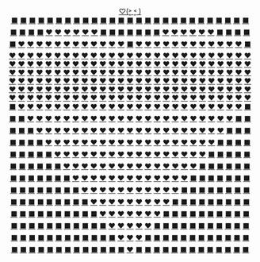 <p align="center">
  <a href="https://JustNevi.github.io/valentine">♡(˃͈ ˂͈ )</a>
  <br/>
   <a href="https://JustNevi.github.io/valentine">⬛</a>
  <a href="https://JustNevi.github.io/valentine">⬛</a>
  <a href="https://JustNevi.github.io/valentine">⬛</a>
  <a href="https://JustNevi.github.io/valentine">⬛</a>
  <a href="https://JustNevi.github.io/valentine">⬛</a>
  <a href="https://JustNevi.github.io/valentine">⬛</a>
  <a href="https://JustNevi.github.io/valentine">⬛</a>
  <a href="https://JustNevi.github.io/valentine">⬛</a>
  <a href="https://JustNevi.github.io/valentine">⬛</a>
  <a href="https://JustNevi.github.io/valentine">⬛</a>
  <a href="https://JustNevi.github.io/valentine">⬛</a>
  <a href="https://JustNevi.github.io/valentine">⬛</a>
  <a href="https://JustNevi.github.io/valentine">⬛</a>
  <a href="https://JustNevi.github.io/valentine">⬛</a>
  <a href="https://JustNevi.github.io/valentine">⬛</a>
  <a href="https://JustNevi.github.io/valentine">⬛</a>
  <a href="https://JustNevi.github.io/valentine">⬛</a>
  <a href="https://JustNevi.github.io/valentine">⬛</a>
  <a href="https://JustNevi.github.io/valentine">⬛</a>
  <a href="https://JustNevi.github.io/valentine">⬛</a>
  <a href="https://JustNevi.github.io/valentine">⬛</a>
  <a href="https://JustNevi.github.io/valentine">⬛</a>
  <a href="https://JustNevi.github.io/valentine">⬛</a>
  <a href="https://JustNevi.github.io/valentine">⬛</a>
  <a href="https://JustNevi.github.io/valentine">⬛</a>
  <a href="https://JustNevi.github.io/valentine">⬛</a>
  <a href="https://JustNevi.github.io/valentine">⬛</a>
  <br/>
  <a href="https://JustNevi.github.io/valentine">⬛</a>
  <a href="https://JustNevi.github.io/valentine">⬛</a>
  <a href="https://JustNevi.github.io/valentine">⬛</a>
  <a href="https://JustNevi.github.io/valentine">⬛</a>
  <a href="https://JustNevi.github.io/valentine">❤</a>
  <a href="https://JustNevi.github.io/valentine">❤</a>
  <a href="https://JustNevi.github.io/valentine">❤</a>
  <a href="https://JustNevi.github.io/valentine">❤</a>
  <a href="https://JustNevi.github.io/valentine">❤</a>
  <a href="https://JustNevi.github.io/valentine">❤</a>
  <a href="https://JustNevi.github.io/valentine">⬛</a>
  <a href="https://JustNevi.github.io/valentine">⬛</a>
  <a href="https://JustNevi.github.io/valentine">⬛</a>
  <a href="https://JustNevi.github.io/valentine">⬛</a>
  <a href="https://JustNevi.github.io/valentine">⬛</a>
  <a href="https://JustNevi.github.io/valentine">⬛</a>
  <a href="https://JustNevi.github.io/valentine">⬛</a>
  <a href="https://JustNevi.github.io/valentine">❤</a>
  <a href="https://JustNevi.github.io/valentine">❤</a>
  <a href="https://JustNevi.github.io/valentine">❤</a>
  <a href="https://JustNevi.github.io/valentine">❤</a>
  <a href="https://JustNevi.github.io/valentine">❤</a>
  <a href="https://JustNevi.github.io/valentine">❤</a>
  <a href="https://JustNevi.github.io/valentine">⬛</a>
  <a href="https://JustNevi.github.io/valentine">⬛</a>
  <a href="https://JustNevi.github.io/valentine">⬛</a>
  <a href="https://JustNevi.github.io/valentine">⬛</a>
  <br/>
  <a href="https://JustNevi.github.io/valentine">⬛</a>
  <a href="https://JustNevi.github.io/valentine">❤</a>
  <a href="https://JustNevi.github.io/valentine">❤</a>
  <a href="https://JustNevi.github.io/valentine">❤</a>
  <a href="https://JustNevi.github.io/valentine">❤</a>
  <a href="https://JustNevi.github.io/valentine">❤</a>
  <a href="https://JustNevi.github.io/valentine">❤</a>
  <a href="https://JustNevi.github.io/valentine">❤</a>
  <a href="https://JustNevi.github.io/valentine">❤</a>
  <a href="https://JustNevi.github.io/valentine">❤</a>
  <a href="https://JustNevi.github.io/valentine">❤</a>
  <a href="https://JustNevi.github.io/valentine">❤</a>
  <a href="https://JustNevi.github.io/valentine">❤</a>
  <a href="https://JustNevi.github.io/valentine">⬛</a>
  <a href="https://JustNevi.github.io/valentine">❤</a>
  <a href="https://JustNevi.github.io/valentine">❤</a>
  <a href="https://JustNevi.github.io/valentine">❤</a>
  <a href="https://JustNevi.github.io/valentine">❤</a>
  <a href="https://JustNevi.github.io/valentine">❤</a>
  <a href="https://JustNevi.github.io/valentine">❤</a>
  <a href="https://JustNevi.github.io/valentine">❤</a>
  <a href="https://JustNevi.github.io/valentine">❤</a>
  <a href="https://JustNevi.github.io/valentine">❤</a>
  <a href="https://JustNevi.github.io/valentine">❤</a>
  <a href="https://JustNevi.github.io/valentine">❤</a>
  <a href="https://JustNevi.github.io/valentine">❤</a>
  <a href="https://JustNevi.github.io/valentine">⬛</a>
  <br/>
  <a href="https://JustNevi.github.io/valentine">❤</a>
  <a href="https://JustNevi.github.io/valentine">❤</a>
  <a href="https://JustNevi.github.io/valentine">❤</a>
  <a href="https://JustNevi.github.io/valentine">❤</a>
  <a href="https://JustNevi.github.io/valentine">❤</a>
  <a href="https://JustNevi.github.io/valentine">❤</a>
  <a href="https://JustNevi.github.io/valentine">❤</a>
  <a href="https://JustNevi.github.io/valentine">❤</a>
  <a href="https://JustNevi.github.io/valentine">❤</a>
  <a href="https://JustNevi.github.io/valentine">❤</a>
  <a href="https://JustNevi.github.io/valentine">❤</a>
  <a href="https://JustNevi.github.io/valentine">❤</a>
  <a href="https://JustNevi.github.io/valentine">❤</a>
  <a href="https://JustNevi.github.io/valentine">❤</a>
  <a href="https://JustNevi.github.io/valentine">❤</a>
  <a href="https://JustNevi.github.io/valentine">❤</a>
  <a href="https://JustNevi.github.io/valentine">❤</a>
  <a href="https://JustNevi.github.io/valentine">❤</a>
  <a href="https://JustNevi.github.io/valentine">❤</a>
  <a href="https://JustNevi.github.io/valentine">❤</a>
  <a href="https://JustNevi.github.io/valentine">❤</a>
  <a href="https://JustNevi.github.io/valentine">❤</a>
  <a href="https://JustNevi.github.io/valentine">❤</a>
  <a href="https://JustNevi.github.io/valentine">❤</a>
  <a href="https://JustNevi.github.io/valentine">❤</a>
  <a href="https://JustNevi.github.io/valentine">❤</a>
  <a href="https://JustNevi.github.io/valentine">❤</a>
  <br/>
  <a href="https://JustNevi.github.io/valentine">❤</a>
  <a href="https://JustNevi.github.io/valentine">❤</a>
  <a href="https://JustNevi.github.io/valentine">❤</a>
  <a href="https://JustNevi.github.io/valentine">❤</a>
  <a href="https://JustNevi.github.io/valentine">❤</a>
  <a href="https://JustNevi.github.io/valentine">❤</a>
  <a href="https://JustNevi.github.io/valentine">❤</a>
  <a href="https://JustNevi.github.io/valentine">❤</a>
  <a href="https://JustNevi.github.io/valentine">❤</a>
  <a href="https://JustNevi.github.io/valentine">❤</a>
  <a href="https://JustNevi.github.io/valentine">❤</a>
  <a href="https://JustNevi.github.io/valentine">❤</a>
  <a href="https://JustNevi.github.io/valentine">❤</a>
  <a href="https://JustNevi.github.io/valentine">❤</a>
  <a href="https://JustNevi.github.io/valentine">❤</a>
  <a href="https://JustNevi.github.io/valentine">❤</a>
  <a href="https://JustNevi.github.io/valentine">❤</a>
  <a href="https://JustNevi.github.io/valentine">❤</a>
  <a href="https://JustNevi.github.io/valentine">❤</a>
  <a href="https://JustNevi.github.io/valentine">❤</a>
  <a href="https://JustNevi.github.io/valentine">❤</a>
  <a href="https://JustNevi.github.io/valentine">❤</a>
  <a href="https://JustNevi.github.io/valentine">❤</a>
  <a href="https://JustNevi.github.io/valentine">❤</a>
  <a href="https://JustNevi.github.io/valentine">❤</a>
  <a href="https://JustNevi.github.io/valentine">❤</a>
  <a href="https://JustNevi.github.io/valentine">❤</a>
  <br/>
  <a href="https://JustNevi.github.io/valentine">❤</a>
  <a href="https://JustNevi.github.io/valentine">❤</a>
  <a href="https://JustNevi.github.io/valentine">❤</a>
  <a href="https://JustNevi.github.io/valentine">❤</a>
  <a href="https://JustNevi.github.io/valentine">❤</a>
  <a href="https://JustNevi.github.io/valentine">❤</a>
  <a href="https://JustNevi.github.io/valentine">❤</a>
  <a href="https://JustNevi.github.io/valentine">❤</a>
  <a href="https://JustNevi.github.io/valentine">❤</a>
  <a href="https://JustNevi.github.io/valentine">❤</a>
  <a href="https://JustNevi.github.io/valentine">❤</a>
  <a href="https://JustNevi.github.io/valentine">❤</a>
  <a href="https://JustNevi.github.io/valentine">❤</a>
  <a href="https://JustNevi.github.io/valentine">❤</a>
  <a href="https://JustNevi.github.io/valentine">❤</a>
  <a href="https://JustNevi.github.io/valentine">❤</a>
  <a href="https://JustNevi.github.io/valentine">❤</a>
  <a href="https://JustNevi.github.io/valentine">❤</a>
  <a href="https://JustNevi.github.io/valentine">❤</a>
  <a href="https://JustNevi.github.io/valentine">❤</a>
  <a href="https://JustNevi.github.io/valentine">❤</a>
  <a href="https://JustNevi.github.io/valentine">❤</a>
  <a href="https://JustNevi.github.io/valentine">❤</a>
  <a href="https://JustNevi.github.io/valentine">❤</a>
  <a href="https://JustNevi.github.io/valentine">❤</a>
  <a href="https://JustNevi.github.io/valentine">❤</a>
  <a href="https://JustNevi.github.io/valentine">❤</a>
  <br/>
  <a href="https://JustNevi.github.io/valentine">❤</a>
  <a href="https://JustNevi.github.io/valentine">❤</a>
  <a href="https://JustNevi.github.io/valentine">❤</a>
  <a href="https://JustNevi.github.io/valentine">❤</a>
  <a href="https://JustNevi.github.io/valentine">❤</a>
  <a href="https://JustNevi.github.io/valentine">❤</a>
  <a href="https://JustNevi.github.io/valentine">❤</a>
  <a href="https://JustNevi.github.io/valentine">❤</a>
  <a href="https://JustNevi.github.io/valentine">❤</a>
  <a href="https://JustNevi.github.io/valentine">❤</a>
  <a href="https://JustNevi.github.io/valentine">❤</a>
  <a href="https://JustNevi.github.io/valentine">❤</a>
  <a href="https://JustNevi.github.io/valentine">❤</a>
  <a href="https://JustNevi.github.io/valentine">❤</a>
  <a href="https://JustNevi.github.io/valentine">❤</a>
  <a href="https://JustNevi.github.io/valentine">❤</a>
  <a href="https://JustNevi.github.io/valentine">❤</a>
  <a href="https://JustNevi.github.io/valentine">❤</a>
  <a href="https://JustNevi.github.io/valentine">❤</a>
  <a href="https://JustNevi.github.io/valentine">❤</a>
  <a href="https://JustNevi.github.io/valentine">❤</a>
  <a href="https://JustNevi.github.io/valentine">❤</a>
  <a href="https://JustNevi.github.io/valentine">❤</a>
  <a href="https://JustNevi.github.io/valentine">❤</a>
  <a href="https://JustNevi.github.io/valentine">❤</a>
  <a href="https://JustNevi.github.io/valentine">❤</a>
  <a href="https://JustNevi.github.io/valentine">❤</a>
  <br/>
  <a href="https://JustNevi.github.io/valentine">❤</a>
  <a href="https://JustNevi.github.io/valentine">❤</a>
  <a href="https://JustNevi.github.io/valentine">❤</a>
  <a href="https://JustNevi.github.io/valentine">❤</a>
  <a href="https://JustNevi.github.io/valentine">❤</a>
  <a href="https://JustNevi.github.io/valentine">❤</a>
  <a href="https://JustNevi.github.io/valentine">❤</a>
  <a href="https://JustNevi.github.io/valentine">❤</a>
  <a href="https://JustNevi.github.io/valentine">❤</a>
  <a href="https://JustNevi.github.io/valentine">❤</a>
  <a href="https://JustNevi.github.io/valentine">❤</a>
  <a href="https://JustNevi.github.io/valentine">❤</a>
  <a href="https://JustNevi.github.io/valentine">❤</a>
  <a href="https://JustNevi.github.io/valentine">❤</a>
  <a href="https://JustNevi.github.io/valentine">❤</a>
  <a href="https://JustNevi.github.io/valentine">❤</a>
  <a href="https://JustNevi.github.io/valentine">❤</a>
  <a href="https://JustNevi.github.io/valentine">❤</a>
  <a href="https://JustNevi.github.io/valentine">❤</a>
  <a href="https://JustNevi.github.io/valentine">❤</a>
  <a href="https://JustNevi.github.io/valentine">❤</a>
  <a href="https://JustNevi.github.io/valentine">❤</a>
  <a href="https://JustNevi.github.io/valentine">❤</a>
  <a href="https://JustNevi.github.io/valentine">❤</a>
  <a href="https://JustNevi.github.io/valentine">❤</a>
  <a href="https://JustNevi.github.io/valentine">❤</a>
  <a href="https://JustNevi.github.io/valentine">❤</a>
  <br/>
  <a href="https://JustNevi.github.io/valentine">❤</a>
  <a href="https://JustNevi.github.io/valentine">❤</a>
  <a href="https://JustNevi.github.io/valentine">❤</a>
  <a href="https://JustNevi.github.io/valentine">❤</a>
  <a href="https://JustNevi.github.io/valentine">❤</a>
  <a href="https://JustNevi.github.io/valentine">❤</a>
  <a href="https://JustNevi.github.io/valentine">❤</a>
  <a href="https://JustNevi.github.io/valentine">❤</a>
  <a href="https://JustNevi.github.io/valentine">❤</a>
  <a href="https://JustNevi.github.io/valentine">❤</a>
  <a href="https://JustNevi.github.io/valentine">❤</a>
  <a href="https://JustNevi.github.io/valentine">❤</a>
  <a href="https://JustNevi.github.io/valentine">❤</a>
  <a href="https://JustNevi.github.io/valentine">❤</a>
  <a href="https://JustNevi.github.io/valentine">❤</a>
  <a href="https://JustNevi.github.io/valentine">❤</a>
  <a href="https://JustNevi.github.io/valentine">❤</a>
  <a href="https://JustNevi.github.io/valentine">❤</a>
  <a href="https://JustNevi.github.io/valentine">❤</a>
  <a href="https://JustNevi.github.io/valentine">❤</a>
  <a href="https://JustNevi.github.io/valentine">❤</a>
  <a href="https://JustNevi.github.io/valentine">❤</a>
  <a href="https://JustNevi.github.io/valentine">❤</a>
  <a href="https://JustNevi.github.io/valentine">❤</a>
  <a href="https://JustNevi.github.io/valentine">❤</a>
  <a href="https://JustNevi.github.io/valentine">❤</a>
  <a href="https://JustNevi.github.io/valentine">❤</a>
  <br/>
  <a href="https://JustNevi.github.io/valentine">⬛</a>
  <a href="https://JustNevi.github.io/valentine">❤</a>
  <a href="https://JustNevi.github.io/valentine">❤</a>
  <a href="https://JustNevi.github.io/valentine">❤</a>
  <a href="https://JustNevi.github.io/valentine">❤</a>
  <a href="https://JustNevi.github.io/valentine">❤</a>
  <a href="https://JustNevi.github.io/valentine">❤</a>
  <a href="https://JustNevi.github.io/valentine">❤</a>
  <a href="https://JustNevi.github.io/valentine">❤</a>
  <a href="https://JustNevi.github.io/valentine">❤</a>
  <a href="https://JustNevi.github.io/valentine">❤</a>
  <a href="https://JustNevi.github.io/valentine">❤</a>
  <a href="https://JustNevi.github.io/valentine">❤</a>
  <a href="https://JustNevi.github.io/valentine">❤</a>
  <a href="https://JustNevi.github.io/valentine">❤</a>
  <a href="https://JustNevi.github.io/valentine">❤</a>
  <a href="https://JustNevi.github.io/valentine">❤</a>
  <a href="https://JustNevi.github.io/valentine">❤</a>
  <a href="https://JustNevi.github.io/valentine">❤</a>
  <a href="https://JustNevi.github.io/valentine">❤</a>
  <a href="https://JustNevi.github.io/valentine">❤</a>
  <a href="https://JustNevi.github.io/valentine">❤</a>
  <a href="https://JustNevi.github.io/valentine">❤</a>
  <a href="https://JustNevi.github.io/valentine">❤</a>
  <a href="https://JustNevi.github.io/valentine">❤</a>
  <a href="https://JustNevi.github.io/valentine">❤</a>
  <a href="https://JustNevi.github.io/valentine">⬛</a>
  <br/>
  <a href="https://JustNevi.github.io/valentine">⬛</a>
  <a href="https://JustNevi.github.io/valentine">⬛</a>
  <a href="https://JustNevi.github.io/valentine">❤</a>
  <a href="https://JustNevi.github.io/valentine">❤</a>
  <a href="https://JustNevi.github.io/valentine">❤</a>
  <a href="https://JustNevi.github.io/valentine">❤</a>
  <a href="https://JustNevi.github.io/valentine">❤</a>
  <a href="https://JustNevi.github.io/valentine">❤</a>
  <a href="https://JustNevi.github.io/valentine">❤</a>
  <a href="https://JustNevi.github.io/valentine">❤</a>
  <a href="https://JustNevi.github.io/valentine">❤</a>
  <a href="https://JustNevi.github.io/valentine">❤</a>
  <a href="https://JustNevi.github.io/valentine">❤</a>
  <a href="https://JustNevi.github.io/valentine">❤</a>
  <a href="https://JustNevi.github.io/valentine">❤</a>
  <a href="https://JustNevi.github.io/valentine">❤</a>
  <a href="https://JustNevi.github.io/valentine">❤</a>
  <a href="https://JustNevi.github.io/valentine">❤</a>
  <a href="https://JustNevi.github.io/valentine">❤</a>
  <a href="https://JustNevi.github.io/valentine">❤</a>
  <a href="https://JustNevi.github.io/valentine">❤</a>
  <a href="https://JustNevi.github.io/valentine">❤</a>
  <a href="https://JustNevi.github.io/valentine">❤</a>
  <a href="https://JustNevi.github.io/valentine">❤</a>
  <a href="https://JustNevi.github.io/valentine">❤</a>
  <a href="https://JustNevi.github.io/valentine">⬛</a>
  <a href="https://JustNevi.github.io/valentine">⬛</a>
  <br/>
  <a href="https://JustNevi.github.io/valentine">⬛</a>
  <a href="https://JustNevi.github.io/valentine">⬛</a>
  <a href="https://JustNevi.github.io/valentine">⬛</a>
  <a href="https://JustNevi.github.io/valentine">❤</a>
  <a href="https://JustNevi.github.io/valentine">❤</a>
  <a href="https://JustNevi.github.io/valentine">❤</a>
  <a href="https://JustNevi.github.io/valentine">❤</a>
  <a href="https://JustNevi.github.io/valentine">❤</a>
  <a href="https://JustNevi.github.io/valentine">❤</a>
  <a href="https://JustNevi.github.io/valentine">❤</a>
  <a href="https://JustNevi.github.io/valentine">❤</a>
  <a href="https://JustNevi.github.io/valentine">❤</a>
  <a href="https://JustNevi.github.io/valentine">❤</a>
  <a href="https://JustNevi.github.io/valentine">❤</a>
  <a href="https://JustNevi.github.io/valentine">❤</a>
  <a href="https://JustNevi.github.io/valentine">❤</a>
  <a href="https://JustNevi.github.io/valentine">❤</a>
  <a href="https://JustNevi.github.io/valentine">❤</a>
  <a href="https://JustNevi.github.io/valentine">❤</a>
  <a href="https://JustNevi.github.io/valentine">❤</a>
  <a href="https://JustNevi.github.io/valentine">❤</a>
  <a href="https://JustNevi.github.io/valentine">❤</a>
  <a href="https://JustNevi.github.io/valentine">❤</a>
  <a href="https://JustNevi.github.io/valentine">❤</a>
  <a href="https://JustNevi.github.io/valentine">⬛</a>
  <a href="https://JustNevi.github.io/valentine">⬛</a>
  <a href="https://JustNevi.github.io/valentine">⬛</a>
  <br/>
  <a href="https://JustNevi.github.io/valentine">⬛</a>
  <a href="https://JustNevi.github.io/valentine">⬛</a>
  <a href="https://JustNevi.github.io/valentine">⬛</a>
  <a href="https://JustNevi.github.io/valentine">⬛</a>
  <a href="https://JustNevi.github.io/valentine">❤</a>
  <a href="https://JustNevi.github.io/valentine">❤</a>
  <a href="https://JustNevi.github.io/valentine">❤</a>
  <a href="https://JustNevi.github.io/valentine">❤</a>
  <a href="https://JustNevi.github.io/valentine">❤</a>
  <a href="https://JustNevi.github.io/valentine">❤</a>
  <a href="https://JustNevi.github.io/valentine">❤</a>
  <a href="https://JustNevi.github.io/valentine">❤</a>
  <a href="https://JustNevi.github.io/valentine">❤</a>
  <a href="https://JustNevi.github.io/valentine">❤</a>
  <a href="https://JustNevi.github.io/valentine">❤</a>
  <a href="https://JustNevi.github.io/valentine">❤</a>
  <a href="https://JustNevi.github.io/valentine">❤</a>
  <a href="https://JustNevi.github.io/valentine">❤</a>
  <a href="https://JustNevi.github.io/valentine">❤</a>
  <a href="https://JustNevi.github.io/valentine">❤</a>
  <a href="https://JustNevi.github.io/valentine">❤</a>
  <a href="https://JustNevi.github.io/valentine">❤</a>
  <a href="https://JustNevi.github.io/valentine">❤</a>
  <a href="https://JustNevi.github.io/valentine">⬛</a>
  <a href="https://JustNevi.github.io/valentine">⬛</a>
  <a href="https://JustNevi.github.io/valentine">⬛</a>
  <a href="https://JustNevi.github.io/valentine">⬛</a>
  <br/>
  <a href="https://JustNevi.github.io/valentine">⬛</a>
  <a href="https://JustNevi.github.io/valentine">⬛</a>
  <a href="https://JustNevi.github.io/valentine">⬛</a>
  <a href="https://JustNevi.github.io/valentine">⬛</a>
  <a href="https://JustNevi.github.io/valentine">⬛</a>
  <a href="https://JustNevi.github.io/valentine">❤</a>
  <a href="https://JustNevi.github.io/valentine">❤</a>
  <a href="https://JustNevi.github.io/valentine">❤</a>
  <a href="https://JustNevi.github.io/valentine">❤</a>
  <a href="https://JustNevi.github.io/valentine">❤</a>
  <a href="https://JustNevi.github.io/valentine">❤</a>
  <a href="https://JustNevi.github.io/valentine">❤</a>
  <a href="https://JustNevi.github.io/valentine">❤</a>
  <a href="https://JustNevi.github.io/valentine">❤</a>
  <a href="https://JustNevi.github.io/valentine">❤</a>
  <a href="https://JustNevi.github.io/valentine">❤</a>
  <a href="https://JustNevi.github.io/valentine">❤</a>
  <a href="https://JustNevi.github.io/valentine">❤</a>
  <a href="https://JustNevi.github.io/valentine">❤</a>
  <a href="https://JustNevi.github.io/valentine">❤</a>
  <a href="https://JustNevi.github.io/valentine">❤</a>
  <a href="https://JustNevi.github.io/valentine">❤</a>
  <a href="https://JustNevi.github.io/valentine">⬛</a>
  <a href="https://JustNevi.github.io/valentine">⬛</a>
  <a href="https://JustNevi.github.io/valentine">⬛</a>
  <a href="https://JustNevi.github.io/valentine">⬛</a>
  <a href="https://JustNevi.github.io/valentine">⬛</a>
  <br/>
 <a href="https://JustNevi.github.io/valentine">⬛</a>
  <a href="https://JustNevi.github.io/valentine">⬛</a>
  <a href="https://JustNevi.github.io/valentine">⬛</a>
  <a href="https://JustNevi.github.io/valentine">⬛</a>
  <a href="https://JustNevi.github.io/valentine">⬛</a>
  <a href="https://JustNevi.github.io/valentine">⬛</a>
  <a href="https://JustNevi.github.io/valentine">❤</a>
  <a href="https://JustNevi.github.io/valentine">❤</a>
  <a href="https://JustNevi.github.io/valentine">❤</a>
  <a href="https://JustNevi.github.io/valentine">❤</a>
  <a href="https://JustNevi.github.io/valentine">❤</a>
  <a href="https://JustNevi.github.io/valentine">❤</a>
  <a href="https://JustNevi.github.io/valentine">❤</a>
  <a href="https://JustNevi.github.io/valentine">❤</a>
  <a href="https://JustNevi.github.io/valentine">❤</a>
  <a href="https://JustNevi.github.io/valentine">❤</a>
  <a href="https://JustNevi.github.io/valentine">❤</a>
  <a href="https://JustNevi.github.io/valentine">❤</a>
  <a href="https://JustNevi.github.io/valentine">❤</a>
  <a href="https://JustNevi.github.io/valentine">❤</a>
  <a href="https://JustNevi.github.io/valentine">❤</a>
  <a href="https://JustNevi.github.io/valentine">⬛</a>
  <a href="https://JustNevi.github.io/valentine">⬛</a>
  <a href="https://JustNevi.github.io/valentine">⬛</a>
  <a href="https://JustNevi.github.io/valentine">⬛</a>
  <a href="https://JustNevi.github.io/valentine">⬛</a>
  <a href="https://JustNevi.github.io/valentine">⬛</a>
  <br/>
   <a href="https://JustNevi.github.io/valentine">⬛</a>
  <a href="https://JustNevi.github.io/valentine">⬛</a>
  <a href="https://JustNevi.github.io/valentine">⬛</a>
  <a href="https://JustNevi.github.io/valentine">⬛</a>
  <a href="https://JustNevi.github.io/valentine">⬛</a>
  <a href="https://JustNevi.github.io/valentine">⬛</a>
  <a href="https://JustNevi.github.io/valentine">⬛</a>
  <a href="https://JustNevi.github.io/valentine">❤</a>
  <a href="https://JustNevi.github.io/valentine">❤</a>
  <a href="https://JustNevi.github.io/valentine">❤</a>
  <a href="https://JustNevi.github.io/valentine">❤</a>
  <a href="https://JustNevi.github.io/valentine">❤</a>
  <a href="https://JustNevi.github.io/valentine">❤</a>
  <a href="https://JustNevi.github.io/valentine">❤</a>
  <a href="https://JustNevi.github.io/valentine">❤</a>
  <a href="https://JustNevi.github.io/valentine">❤</a>
  <a href="https://JustNevi.github.io/valentine">❤</a>
  <a href="https://JustNevi.github.io/valentine">❤</a>
  <a href="https://JustNevi.github.io/valentine">❤</a>
  <a href="https://JustNevi.github.io/valentine">❤</a>
  <a href="https://JustNevi.github.io/valentine">⬛</a>
  <a href="https://JustNevi.github.io/valentine">⬛</a>
  <a href="https://JustNevi.github.io/valentine">⬛</a>
  <a href="https://JustNevi.github.io/valentine">⬛</a>
  <a href="https://JustNevi.github.io/valentine">⬛</a>
  <a href="https://JustNevi.github.io/valentine">⬛</a>
  <a href="https://JustNevi.github.io/valentine">⬛</a>
  <br/>
  <a href="https://JustNevi.github.io/valentine">⬛</a>
  <a href="https://JustNevi.github.io/valentine">⬛</a>
  <a href="https://JustNevi.github.io/valentine">⬛</a>
  <a href="https://JustNevi.github.io/valentine">⬛</a>
  <a href="https://JustNevi.github.io/valentine">⬛</a>
  <a href="https://JustNevi.github.io/valentine">⬛</a>
  <a href="https://JustNevi.github.io/valentine">⬛</a>
  <a href="https://JustNevi.github.io/valentine">⬛</a>
  <a href="https://JustNevi.github.io/valentine">❤</a>
  <a href="https://JustNevi.github.io/valentine">❤</a>
  <a href="https://JustNevi.github.io/valentine">❤</a>
  <a href="https://JustNevi.github.io/valentine">❤</a>
  <a href="https://JustNevi.github.io/valentine">❤</a>
  <a href="https://JustNevi.github.io/valentine">❤</a>
  <a href="https://JustNevi.github.io/valentine">❤</a>
  <a href="https://JustNevi.github.io/valentine">❤</a>
  <a href="https://JustNevi.github.io/valentine">❤</a>
  <a href="https://JustNevi.github.io/valentine">❤</a>
  <a href="https://JustNevi.github.io/valentine">❤</a>
  <a href="https://JustNevi.github.io/valentine">⬛</a>
  <a href="https://JustNevi.github.io/valentine">⬛</a>
  <a href="https://JustNevi.github.io/valentine">⬛</a>
  <a href="https://JustNevi.github.io/valentine">⬛</a>
  <a href="https://JustNevi.github.io/valentine">⬛</a>
  <a href="https://JustNevi.github.io/valentine">⬛</a>
  <a href="https://JustNevi.github.io/valentine">⬛</a>
  <a href="https://JustNevi.github.io/valentine">⬛</a>
  <br/>
  <a href="https://JustNevi.github.io/valentine">⬛</a>
  <a href="https://JustNevi.github.io/valentine">⬛</a>
  <a href="https://JustNevi.github.io/valentine">⬛</a>
  <a href="https://JustNevi.github.io/valentine">⬛</a>
  <a href="https://JustNevi.github.io/valentine">⬛</a>
  <a href="https://JustNevi.github.io/valentine">⬛</a>
  <a href="https://JustNevi.github.io/valentine">⬛</a>
  <a href="https://JustNevi.github.io/valentine">⬛</a>
  <a href="https://JustNevi.github.io/valentine">⬛</a>
  <a href="https://JustNevi.github.io/valentine">❤</a>
  <a href="https://JustNevi.github.io/valentine">❤</a>
  <a href="https://JustNevi.github.io/valentine">❤</a>
  <a href="https://JustNevi.github.io/valentine">❤</a>
  <a href="https://JustNevi.github.io/valentine">❤</a>
  <a href="https://JustNevi.github.io/valentine">❤</a>
  <a href="https://JustNevi.github.io/valentine">❤</a>
  <a href="https://JustNevi.github.io/valentine">❤</a>
  <a href="https://JustNevi.github.io/valentine">❤</a>
  <a href="https://JustNevi.github.io/valentine">⬛</a>
  <a href="https://JustNevi.github.io/valentine">⬛</a>
  <a href="https://JustNevi.github.io/valentine">⬛</a>
  <a href="https://JustNevi.github.io/valentine">⬛</a>
  <a href="https://JustNevi.github.io/valentine">⬛</a>
  <a href="https://JustNevi.github.io/valentine">⬛</a>
  <a href="https://JustNevi.github.io/valentine">⬛</a>
  <a href="https://JustNevi.github.io/valentine">⬛</a>
  <a href="https://JustNevi.github.io/valentine">⬛</a>
  <br/>
  <a href="https://JustNevi.github.io/valentine">⬛</a>
  <a href="https://JustNevi.github.io/valentine">⬛</a>
  <a href="https://JustNevi.github.io/valentine">⬛</a>
  <a href="https://JustNevi.github.io/valentine">⬛</a>
  <a href="https://JustNevi.github.io/valentine">⬛</a>
  <a href="https://JustNevi.github.io/valentine">⬛</a>
  <a href="https://JustNevi.github.io/valentine">⬛</a>
  <a href="https://JustNevi.github.io/valentine">⬛</a>
  <a href="https://JustNevi.github.io/valentine">⬛</a>
  <a href="https://JustNevi.github.io/valentine">⬛</a>
  <a href="https://JustNevi.github.io/valentine">❤</a>
  <a href="https://JustNevi.github.io/valentine">❤</a>
  <a href="https://JustNevi.github.io/valentine">❤</a>
  <a href="https://JustNevi.github.io/valentine">❤</a>
  <a href="https://JustNevi.github.io/valentine">❤</a>
  <a href="https://JustNevi.github.io/valentine">❤</a>
  <a href="https://JustNevi.github.io/valentine">❤</a>
  <a href="https://JustNevi.github.io/valentine">⬛</a>
  <a href="https://JustNevi.github.io/valentine">⬛</a>
  <a href="https://JustNevi.github.io/valentine">⬛</a>
  <a href="https://JustNevi.github.io/valentine">⬛</a>
  <a href="https://JustNevi.github.io/valentine">⬛</a>
  <a href="https://JustNevi.github.io/valentine">⬛</a>
  <a href="https://JustNevi.github.io/valentine">⬛</a>
  <a href="https://JustNevi.github.io/valentine">⬛</a>
  <a href="https://JustNevi.github.io/valentine">⬛</a>
  <a href="https://JustNevi.github.io/valentine">⬛</a>
  <br/>
  <a href="https://JustNevi.github.io/valentine">⬛</a>
  <a href="https://JustNevi.github.io/valentine">⬛</a>
  <a href="https://JustNevi.github.io/valentine">⬛</a>
  <a href="https://JustNevi.github.io/valentine">⬛</a>
  <a href="https://JustNevi.github.io/valentine">⬛</a>
  <a href="https://JustNevi.github.io/valentine">⬛</a>
  <a href="https://JustNevi.github.io/valentine">⬛</a>
  <a href="https://JustNevi.github.io/valentine">⬛</a>
  <a href="https://JustNevi.github.io/valentine">⬛</a>
  <a href="https://JustNevi.github.io/valentine">⬛</a>
  <a href="https://JustNevi.github.io/valentine">⬛</a>
  <a href="https://JustNevi.github.io/valentine">❤</a>
  <a href="https://JustNevi.github.io/valentine">❤</a>
  <a href="https://JustNevi.github.io/valentine">❤</a>
  <a href="https://JustNevi.github.io/valentine">❤</a>
  <a href="https://JustNevi.github.io/valentine">❤</a>
  <a href="https://JustNevi.github.io/valentine">⬛</a>
  <a href="https://JustNevi.github.io/valentine">⬛</a>
  <a href="https://JustNevi.github.io/valentine">⬛</a>
  <a href="https://JustNevi.github.io/valentine">⬛</a>
  <a href="https://JustNevi.github.io/valentine">⬛</a>
  <a href="https://JustNevi.github.io/valentine">⬛</a>
  <a href="https://JustNevi.github.io/valentine">⬛</a>
  <a href="https://JustNevi.github.io/valentine">⬛</a>
  <a href="https://JustNevi.github.io/valentine">⬛</a>
  <a href="https://JustNevi.github.io/valentine">⬛</a>
  <a href="https://JustNevi.github.io/valentine">⬛</a>
  <br/>
  <a href="https://JustNevi.github.io/valentine">⬛</a>
  <a href="https://JustNevi.github.io/valentine">⬛</a>
  <a href="https://JustNevi.github.io/valentine">⬛</a>
  <a href="https://JustNevi.github.io/valentine">⬛</a>
  <a href="https://JustNevi.github.io/valentine">⬛</a>
  <a href="https://JustNevi.github.io/valentine">⬛</a>
  <a href="https://JustNevi.github.io/valentine">⬛</a>
  <a href="https://JustNevi.github.io/valentine">⬛</a>
  <a href="https://JustNevi.github.io/valentine">⬛</a>
  <a href="https://JustNevi.github.io/valentine">⬛</a>
  <a href="https://JustNevi.github.io/valentine">⬛</a>
  <a href="https://JustNevi.github.io/valentine">⬛</a>
  <a href="https://JustNevi.github.io/valentine">❤</a>
  <a href="https://JustNevi.github.io/valentine">❤</a>
  <a href="https://JustNevi.github.io/valentine">❤</a>
  <a href="https://JustNevi.github.io/valentine">⬛</a>
  <a href="https://JustNevi.github.io/valentine">⬛</a>
  <a href="https://JustNevi.github.io/valentine">⬛</a>
  <a href="https://JustNevi.github.io/valentine">⬛</a>
  <a href="https://JustNevi.github.io/valentine">⬛</a>
  <a href="https://JustNevi.github.io/valentine">⬛</a>
  <a href="https://JustNevi.github.io/valentine">⬛</a>
  <a href="https://JustNevi.github.io/valentine">⬛</a>
  <a href="https://JustNevi.github.io/valentine">⬛</a>
  <a href="https://JustNevi.github.io/valentine">⬛</a>
  <a href="https://JustNevi.github.io/valentine">⬛</a>
  <a href="https://JustNevi.github.io/valentine">⬛</a>
  <br/>
  <a href="https://JustNevi.github.io/valentine">⬛</a>
  <a href="https://JustNevi.github.io/valentine">⬛</a>
  <a href="https://JustNevi.github.io/valentine">⬛</a>
  <a href="https://JustNevi.github.io/valentine">⬛</a>
  <a href="https://JustNevi.github.io/valentine">⬛</a>
  <a href="https://JustNevi.github.io/valentine">⬛</a>
  <a href="https://JustNevi.github.io/valentine">⬛</a>
  <a href="https://JustNevi.github.io/valentine">⬛</a>
  <a href="https://JustNevi.github.io/valentine">⬛</a>
  <a href="https://JustNevi.github.io/valentine">⬛</a>
  <a href="https://JustNevi.github.io/valentine">⬛</a>
  <a href="https://JustNevi.github.io/valentine">⬛</a>
  <a href="https://JustNevi.github.io/valentine">⬛</a>
  <a href="https://JustNevi.github.io/valentine">❤</a>
  <a href="https://JustNevi.github.io/valentine">⬛</a>
  <a href="https://JustNevi.github.io/valentine">⬛</a>
  <a href="https://JustNevi.github.io/valentine">⬛</a>
  <a href="https://JustNevi.github.io/valentine">⬛</a>
  <a href="https://JustNevi.github.io/valentine">⬛</a>
  <a href="https://JustNevi.github.io/valentine">⬛</a>
  <a href="https://JustNevi.github.io/valentine">⬛</a>
  <a href="https://JustNevi.github.io/valentine">⬛</a>
  <a href="https://JustNevi.github.io/valentine">⬛</a>
  <a href="https://JustNevi.github.io/valentine">⬛</a>
  <a href="https://JustNevi.github.io/valentine">⬛</a>
  <a href="https://JustNevi.github.io/valentine">⬛</a>
  <a href="https://JustNevi.github.io/valentine">⬛</a>
</p>
